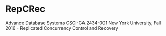 # RepCRec
Advance Database Systems CSCI-GA.2434-001 New York University, Fall 2016 - Replicated Concurrency Control and Recovery
